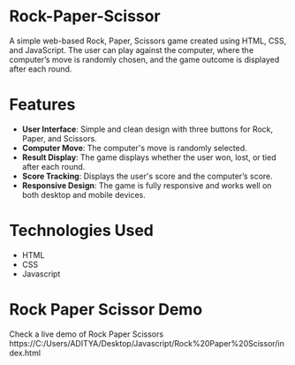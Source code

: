 # Rock-Paper-Scissor
A simple web-based Rock, Paper, Scissors game created using HTML, CSS, and JavaScript. The user can play against the computer, where the computer’s move is randomly chosen, and the game outcome is displayed after each round.

# Features
- **User Interface**: Simple and clean design with three buttons for Rock, Paper, and Scissors.
- **Computer Move**: The computer's move is randomly selected.
- **Result Display**: The game displays whether the user won, lost, or tied after each round.
- **Score Tracking**: Displays the user's score and the computer’s score.
- **Responsive Design**: The game is fully responsive and works well on both desktop and mobile devices.

# Technologies Used
- HTML
- CSS
- Javascript

# Rock Paper Scissor Demo
Check a live demo of Rock Paper Scissors
https://C:/Users/ADITYA/Desktop/Javascript/Rock%20Paper%20Scissor/index.html

